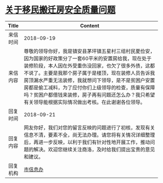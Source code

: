 # [关于移民搬迁房安全质量问题](http://www.shangluo.gov.cn/zmhd/ldxxxx.jsp?urltype=leadermail.LeaderMailContentUrl&wbtreeid=1112&leadermailid=4921)

| Title |                                                                                                        Content                                                                                                         |
|:-----:|------------------------------------------------------------------------------------------------------------------------------------------------------------------------------------------------------------------------|
| 来信时间  | 2018-09-19                                                                                                                                                                                                             |
| 来信内容  | 尊敬的领导你好，我是镇安县茅坪镇五星村三组村民夏俭安，因为国家的好政策分了一套60平米的安置房给我，现在处于装修阶段，本人因在外受重伤没回家，也欠了很多外债，这都不说了。主要是我那个房子属于是楼顶，现在装修人员告诉我房顶漏水严重无法装修，我就想问下领导，是不是贫困户安置房都是偷工减料，为了应付你们上级领导的检查，质量有保障吗？贫困户都借钱来装修，房子再有问题还怎么办？我只希望有关领导能根据实际情况做出考核。在此谢谢各位领导。 |
| 回复时间  | 2018-09-21                                                                                                                                                                                                             |
| 回复内容  | 网友你好，我们对您的留言反映的问题进行了初核，发现有关信息不清，要素不全，尚无法办理。请您将有关情况详细整理后，再进一步反映，以利于我们有针对性地开展工作，推动问题的解决。欢迎您继续关注商洛，及时给我们提出宝贵的意见和建议。                                                                                                       |
| 回复机构  | [市信息办](../../category/agencies/市信息办.md)                                                                                                                                                                                |